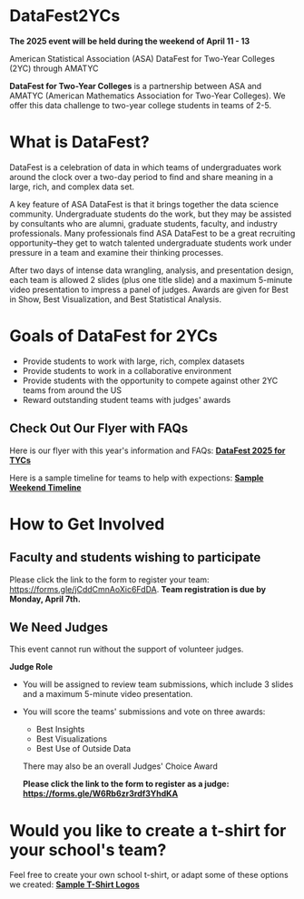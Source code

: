 # DataFest2YCs 

**The 2025 event will be held during the weekend of April 11 - 13**

American Statistical Association (ASA) DataFest for Two-Year Colleges (2YC) through AMATYC

**DataFest for Two-Year Colleges** is a partnership between ASA and AMATYC (American Mathematics Association for Two-Year Colleges). We offer this data challenge to two-year college students in teams of 2-5. 

# What is DataFest? 

DataFest is a celebration of data in which teams of undergraduates work around the clock over a two-day period to find and share meaning in a large, rich, and complex data set.

A key feature of ASA DataFest is that it brings together the data science community. Undergraduate students do the work, but they may be assisted by consultants who are alumni, graduate students, faculty, and industry professionals. Many professionals find ASA DataFest to be a great recruiting opportunity–they get to watch talented undergraduate students work under pressure in a team and examine their thinking processes.

After two days of intense data wrangling, analysis, and presentation design, each team is allowed 2 slides (plus one title slide) and a maximum 5-minute video presentation to impress a panel of judges. Awards are given for Best in Show, Best Visualization, and Best Statistical Analysis.

# Goals of DataFest for 2YCs

- Provide students to work with large, rich, complex datasets
- Provide students to work in a collaborative environment
- Provide students with the opportunity to compete against other 2YC teams from around the US
- Reward outstanding student teams with judges' awards

## Check Out Our Flyer with FAQs

Here is our flyer with this year's information and FAQs:     [**DataFest 2025 for TYCs**](./2025TYCDataFestFlyer.pdf)

Here is a sample timeline for teams to help with expections:  [**Sample Weekend Timeline**](./Sample_Weekend_Timeline.pdf)

# How to Get Involved

## Faculty and students wishing to participate

Please click the link to the form to register your team:  https://forms.gle/jCddCmnAoXic6FdDA. 
**Team registration is due by Monday, April 7th.**


## We Need Judges

This event cannot run without the support of volunteer judges.

**Judge Role**
- You will be assigned to review team submissions, which include 3 slides and a maximum 5-minute video presentation.
- You will score the teams' submissions and vote on three awards:
    - Best Insights
    - Best Visualizations
    - Best Use of Outside Data
 
  There may also be an overall Judges' Choice Award

  **Please click the link to the form to register as a judge: https://forms.gle/W6Rb6zr3rdf3YhdKA**

# Would you like to create a t-shirt for your school's team?

Feel free to create your own school t-shirt, or adapt some of these options we created:  [**Sample T-Shirt Logos**](./DataFest_TShirt_Designs.pdf)


